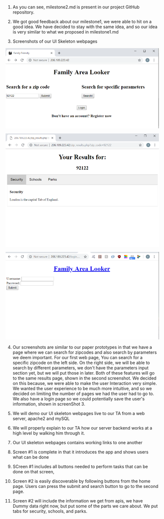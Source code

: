 1. As you can see, milestone2.md is present in our project GitHub repository.

2. We got good feedback about our milestone1, we were able to hit on a good idea. We have decided to stay with the same idea, and so our idea is very similar to what we proposed in milestone1.md

3. Screenshots of our UI Skeleton webpages 

  ![ScreenShot 1](https://raw.githubusercontent.com/yimengsun/COGS121-project/master/ScreenShot%201%20.PNG)
  
  ![ScreenShot 2](https://raw.githubusercontent.com/yimengsun/COGS121-project/master/ScreenShot%202.PNG)
  
   ![ScreenShot 3](https://raw.githubusercontent.com/yimengsun/COGS121-project/master/ScreenShot%203.PNG)
  
4. Our screenshots are similar to our paper prototypes in that we have a page where we can search for zipcodes and also search by parameters we deem important. For our first web page, You can search for a specific zipcode on the left side. On the right side, we will be able to search by different parameters, we don't have the parameters input section yet, but we will put those in later. Both of these features will go to the same results page, shown in the second screenshot. We decided on this because, we were able to make the user Interaction very simple. We wanted the user experience to be much more intuitive, and so we decided on limiting the number of pages we had the user had to go to. We also have a login page so we could potentially save the user's information, shown in screenShot 3.

5. We will demo our UI skeleton webpages live to our TA from a web server, apache2 and mySQL

6. We will properly explain to our TA how our server backend works at a high level by walking him through it.

7. Our UI skeleton webpages contains working links to one another

8. Screen #1 is complete in that it introduces the app and shows users what can be done

9. SCreen #1 includes all buttons needed to perform tasks that can be done on that screen, 

10. Screen #2 is easily discoverable by following buttons from the home page. Users can press the submit and search button to go to the second page.

11. Screen #2 will include the information we get from apis, we have Dummy data right now, but put some of the parts we care about. We put tabs for security, schools, and parks.


